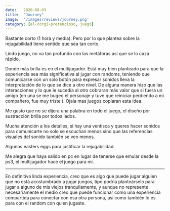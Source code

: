 ```yaml
---
date:   2020-08-03
title:  "Journey"
image:  '/images/reviews/journey.png'
category: [el-corgi-pretencioso, juego]
---
```

Bastante corto (1 hora y media). Pero por lo que plantea sobre la rejugabilidad tiene sentido que sea tan corto.

Lindo juego, no va tan profundo con las metáforas así que se lo caza rápido.

Donde más brilla es en el multijugador. Está muy bien planteado para que la experiencia sea más significativa al jugar con randoms, teniendo que comunicarse con un solo botón para expresar sonidos lleva la interpretación de lo que se dice a otro nivel. De alguna manera hizo que las interacciones y lo que le sucedía al otro cobraran más valor que si fuera un amigo (en una se me bugeo el personaje y tuve que reiniciar perdiendo a mi compañero, fue muy triste ). Ojala mas juegos copiaran esta idea.

Me gusto que no se dijera una palabra en todo el juego, el diseño por sustracción brilla por todos lados.

Mucha atención a los detalles, si hay una ventisca y queres hacer sonidos para comunicarte no solo se escuchan menos sino que las referencias visuales del sonido también se ven menos.

Algunos easters eggs para justificar la rejugabilidad.

Me alegra que haya salido en pc en lugar de tenerse que emular desde la ps3, el multijugador hace el juego para mi.

<hr>

En definitiva linda experiencia, creo que es algo que puede jugar alguien que no está acostumbrado a jugar juegos, tipo podría planteárselo para jugar a alguno de mis viejos tranquilamente, y aunque no represente necesariamente el medio creo que puede funcionar como una experiencia compartida para conectar con esa otra persona, así como también lo es para con el random con quien jugaste.
